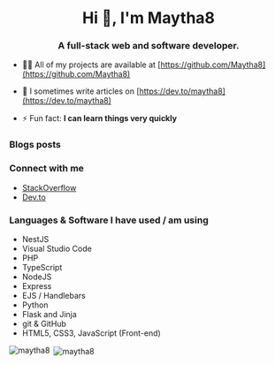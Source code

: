 <h1 align="center">Hi 👋, I'm Maytha8</h1>
<h3 align="center">A full-stack web and software developer.</h3>

- 👨‍💻 All of my projects are available at [https://github.com/Maytha8](https://github.com/Maytha8)

- 📝 I sometimes write articles on [https://dev.to/maytha8](https://dev.to/maytha8)

- ⚡ Fun fact: **I can learn things very quickly**

### Blogs posts
<!-- BLOG-POST-LIST:START -->
<!-- BLOG-POST-LIST:END -->

### Connect with me
- [StackOverflow](https://stackoverflow.com/users/9416618)
- [Dev.to](https://dev.to/maytha8)

### Languages & Software I have used / am using
- NestJS
- Visual Studio Code
- PHP
- TypeScript
- NodeJS
- Express
- EJS / Handlebars
- Python
- Flask and Jinja
- git & GitHub
- HTML5, CSS3, JavaScript (Front-end)

<p><img align="left" src="https://github-readme-stats.vercel.app/api/top-langs?username=maytha8&show_icons=true&locale=en&layout=compact&theme=dark&hide_border=true" alt="maytha8" /></p>

<p>&nbsp;<img align="center" src="https://github-readme-stats.vercel.app/api?username=maytha8&show_icons=true&locale=en&theme=dark&hide_border=true" alt="maytha8" /></p>

